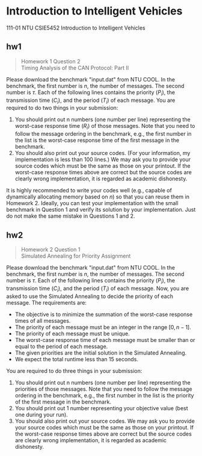 # Introduction to Intelligent Vehicles

111-01 NTU CSIE5452 Introduction to Intelligent Vehicles

## hw1

> Homework 1 Question 2 \
> Timing Analysis of the CAN Protocol: Part II

Please download the benchmark "input.dat" from NTU COOL. In the benchmark, the first number is $n$, the number of messages. The second number is $\tau$. Each of the following lines contains the priority ($P_i$), the transmission time ($C_i$), and the period ($T_i$) of each message. You are required to do two things in your submission:

1. You should print out n numbers (one number per line) representing the worst-case response time ($R_i$) of those messages. Note that you need to follow the message ordering in the benchmark, e.g., the first number in the list is the worst-case response time of the first message in the benchmark.
2. You should also print out your source codes. (For your information, my implementation is less than 100 lines.) We may ask you to provide your source codes which must be the same as those on your printout. If the worst-case response times above are correct but the source codes are clearly wrong implementation, it is regarded as academic dishonesty.

It is highly recommended to write your codes well (e.g., capable of dynamically allocating memory based on $n$) so that you can reuse them in Homework 2. Ideally, you can test your implementation with the small benchmark in Question 1 and verify its solution by your implementation. Just do not make the same mistake in Questions 1 and 2.

## hw2

> Homework 2 Question 1 \
> Simulated Annealing for Priority Assignment

Please download the benchmark "input.dat" from NTU COOL. In the benchmark, the first number is $n$, the number of messages. The second number is $\tau$. Each of the following lines contains the priority ($P_i$), the transmission time ($C_i$), and the period ($T_i$) of each message. Now, you are asked to use the Simulated Annealing to decide the priority of each message. The requirements are:

- The objective is to minimize the summation of the worst-case response times of all messages.
- The priority of each message must be an integer in the range $[0, n - 1]$.
- The priority of each message must be unique.
- The worst-case response time of each message must be smaller than or equal to the period of each message.
- The given priorities are the initial solution in the Simulated Annealing.
- We expect the total runtime less than 15 seconds.

You are required to do three things in your submission:

1. You should print out n numbers (one number per line) representing the priorities of those messages. Note that you need to follow the message ordering in the benchmark, e.g., the first number in the list is the priority of the first message in the benchmark.
2. You should print out 1 number representing your objective value (best one during your run).
3. You should also print out your source codes. We may ask you to provide your source codes which must be the same as those on your printout. If the worst-case response times above are correct but the source codes are clearly wrong implementation, it is regarded as academic dishonesty.
